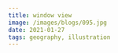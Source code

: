 ```yaml
---
title: window view
image: /images/blogs/095.jpg
date: 2021-01-27
tags: geography, illustration
---
```

